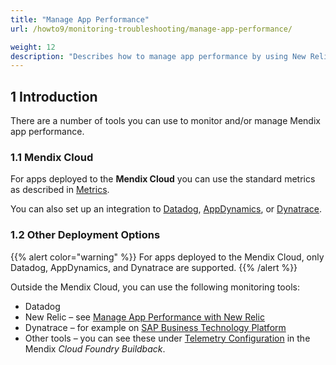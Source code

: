 ```yaml
---
title: "Manage App Performance"
url: /howto9/monitoring-troubleshooting/manage-app-performance/

weight: 12
description: "Describes how to manage app performance by using New Relic."
---
```


## 1 Introduction

There are a number of tools you can use to monitor and/or manage Mendix app performance.

### 1.1 Mendix Cloud

For apps deployed to the **Mendix Cloud** you can use the standard metrics as described in [Metrics](/developerportal/operate/metrics/).

You can also set up an integration to [Datadog](/developerportal/operate/datadog-metrics/), [AppDynamics](/developerportal/operate/appdynamics-metrics/), or [Dynatrace](/developerportal/operate/dynatrace-metrics/).

### 1.2 Other Deployment Options

{{% alert color="warning" %}}
For apps deployed to the Mendix Cloud, only Datadog, AppDynamics, and Dynatrace are supported.
{{% /alert %}}

Outside the Mendix Cloud, you can use the following monitoring tools:

* Datadog
* New Relic – see [Manage App Performance with New Relic](/howto9/monitoring-troubleshooting/manage-app-performance-with-new-relic/)
* Dynatrace – for example on [SAP Business Technology Platform](/developerportal/deploy/sap-cloud-platform/#runtime-tab)
* Other tools – you can see these under [Telemetry Configuration](https://github.com/mendix/cf-mendix-buildpack#telemetry-configuration) in the Mendix *Cloud Foundry Buildback*.
